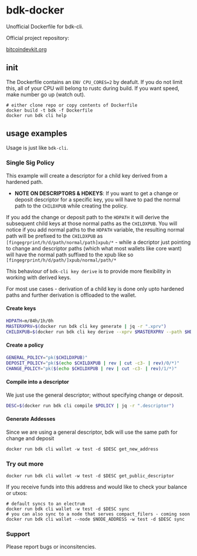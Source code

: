 # bdk-docker
Unofficial Dockerfile for bdk-cli.

Official project repository:

[bitcoindevkit.org](https://github.com/bitcoindevkit.org)

## init

The Dockerfile contains an `ENV CPU_CORES=2` by deafult. If you do not limit this, all of your CPU will belong to rustc during build.
If you want speed, make number go up (watch out).

```
# either clone repo or copy contents of Dockerfile
docker build -t bdk -f Dockerfile
docker run bdk cli help
```

## usage examples

Usage is just like `bdk-cli`. 

### Single Sig Policy

This example will create a descriptor for a child key derived from a hardened path. 

- <b>NOTE ON DESCRIPTORS & HDKEYS</b>: If you want to get a change or deposit descriptor for a specific key, you will have to pad the normal path to the `CHILDXPUB` while creating the policy. 

If you add the change or deposit path to the `HDPATH` it will derive the subsequent child keys at those normal paths as the `CHILDXPUB`.
You will notice if you add normal paths to the `HDPATH` variable, the resulting normal path will be prefixed to the `CHILDXPUB` as `[fingegrprint/h/d/path/normal/path]xpub/*` - while a decriptor just pointing to change and descriptor paths (which what most wallets like core want) will have the normal path suffixed to the xpub like so `[fingegrprint/h/d/path/]xpub/normal/path/*`

This behaviour of `bdk-cli key derive` is to provide more flexibility in working with derived keys.

For most use cases - derivation of a child key is done only upto hardened paths and further derivation is offloaded to the wallet.

#### Create keys

```bash
HDPATH=m/84h/1h/0h
MASTERXPRV=$(docker run bdk cli key generate | jq -r ".xprv")
CHILDXPUB=$(docker run bdk cli key derive --xprv $MASTERXPRV --path $HDPATH | jq -r ".xpub")
```

#### Create a policy
```bash
GENERAL_POLICY="pk($CHILDXPUB)"
DEPOSIT_POLICY="pk($(echo $CHILDXPUB | rev | cut -c3- | rev)/0/*)"
CHANGE_POLICY="pk($(echo $CHILDXPUB | rev | cut -c3- | rev)/1/*)"
```

#### Compile into a descriptor

We just use the general descriptor; without specifying change or deposit.

```bash
DESC=$(docker run bdk cli compile $POLICY | jq -r ".descriptor")
```

#### Generate Addesses 

Since we are using a general descriptor,  bdk will use the same path for change and deposit

```
docker run bdk cli wallet -w test -d $DESC get_new_address
```

### Try out more

```
docker run bdk cli wallet -w test -d $DESC get_public_descriptor
```
If you receive funds into this address and would like to check your balance or utxos:

```
# default syncs to an electrum 
docker run bdk cli wallet -w test -d $DESC sync
# you can also sync to a node that serves compact_filers - coming soon
docker run bdk cli wallet --node $NODE_ADDRESS -w test -d $DESC sync
```

### Support

Please report bugs or inconsitencies. 
